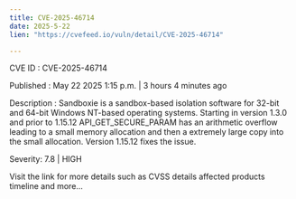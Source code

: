 ```yaml
---
title: CVE-2025-46714
date: 2025-5-22
lien: "https://cvefeed.io/vuln/detail/CVE-2025-46714"

---
```


CVE ID : CVE-2025-46714

Published :  May 22
2025
1:15 p.m. | 3 hours
4 minutes ago

Description : Sandboxie is a sandbox-based isolation software for 32-bit and 64-bit Windows NT-based operating systems. Starting in version 1.3.0 and prior to 1.15.12
API_GET_SECURE_PARAM has an arithmetic overflow leading to a small memory allocation and then a extremely large copy into the small allocation. Version 1.15.12 fixes the issue.

Severity: 7.8 | HIGH

Visit the link for more details
such as CVSS details
affected products
timeline
and more...

